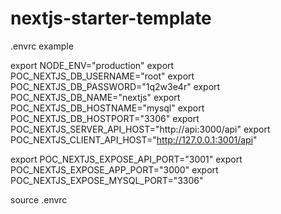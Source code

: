 # nextjs-starter-template
.envrc example

export NODE_ENV="production"
export POC_NEXTJS_DB_USERNAME="root"
export POC_NEXTJS_DB_PASSWORD="1q2w3e4r"
export POC_NEXTJS_DB_NAME="nextjs"
export POC_NEXTJS_DB_HOSTNAME="mysql"
export POC_NEXTJS_DB_HOSTPORT="3306"
export POC_NEXTJS_SERVER_API_HOST="http://api:3000/api"
export POC_NEXTJS_CLIENT_API_HOST="http://127.0.0.1:3001/api"

export POC_NEXTJS_EXPOSE_API_PORT="3001"
export POC_NEXTJS_EXPOSE_APP_PORT="3000"
export POC_NEXTJS_EXPOSE_MYSQL_PORT="3306"

source .envrc 
